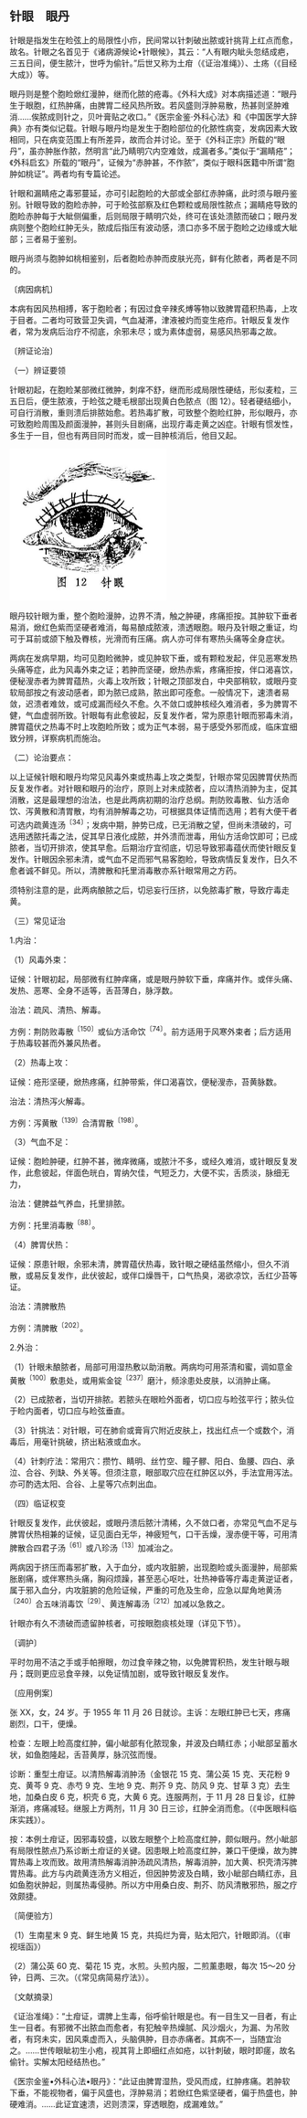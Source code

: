 ## 针眼　眼丹

针眼是指发生在睑弦上的局限性小疖，民间常以针刺破出脓或针挑背上红点而愈，故名。针眼之名首见于《诸病源候论•针眼候》，其云：“人有眼内眦头忽结成疤，三五日间，便生脓汁，世呼为偷针。”后世又称为土疳（《证治准绳》）、土疡（《目经大成》）等。

眼丹则是整个胞睑焮红漫肿，继而化脓的疮毒。《外科大成》对本病描述道：“眼丹生于眼胞，红热肿痛，由脾胃二经风热所致。若风盛则浮肿易散，热甚则坚肿难消……俟脓成则针之，贝叶膏贴之收口。”《医宗金鉴·外科心法》和《中国医学大辞典》亦有类似记载。针眼与眼丹均是发生于胞睑部位的化脓性病变，发病因素大致相同，只在病变范围上有所差异，故而合并讨论。至于《外科正宗》所载的“眼丹”，虽亦肿胀作脓，然明言“此乃睛明穴内空难敛，成漏者多。”类似于“漏睛疮”；《外科启玄》所载的“眼丹”，证候为“赤肿甚，不作脓”，类似于眼科医籍中所谓“胞肿如桃证”。两者均有专篇论述。

针眼和漏睛疮之毒邪蔓延，亦可引起胞睑的大部或全部红赤肿痛，此时须与眼丹鉴别。针眼导致的胞睑赤肿，可于睑弦部察及红色颗粒或局限性脓点；漏睛疮导致的胞睑赤肿每于大眦侧偏重，后则局限于睛明穴处，终可在该处溃脓而破口；眼丹发病则整个胞睑红肿无头，脓成后指压有波动感，溃口亦多不居于胞睑之边缘或大眦部；三者易于鉴别。

眼丹尚须与胞肿如桃相鉴别，后者胞睑赤肿而皮肤光亮，鲜有化脓者，两者是不同的。

〔病因病机〕

本病有因风热相搏，客于胞睑者；有因过食辛辣炙煿等物以致脾胃蕴积热毒，上攻于目者。二者均可致营卫失调，气血凝滞，津液被灼而变生疮疖。针眼反复发作者，常为发病后治疗不彻底，余邪未尽；或为素体虚弱，易感风热邪毒之故。

〔辨证论治〕

（一）辨证要领

针眼初起，在胞睑某部微红微肿，刺痒不舒，继而形成局限性硬结，形似麦粒，三五日后，便生脓液，于睑弦之睫毛根部出现黄白色脓点（图 12）。轻者硬结细小，可自行消散，重则溃后排脓始愈。若热毒扩散，可致整个胞睑红肿，形似眼丹，亦可致胞睑周围及颜面漫肿，甚则头目剧痛，出现疔毒走黄之凶症。针眼有惯发性，多生于一目，但也有两目同时而发，或一目肿核消后，他目又起。

<img src="./img/12.jpg" style="zoom:50%;" />

眼丹较针眼为重，整个胞睑漫肿，边界不清，触之肿硬，疼痛拒按。其肿软下垂者易消，焮红色紫而坚硬者难消，每易酿成脓液，溃透眼胞。眼丹及针眼之重证，均可于耳前或颌下触及臖核，光滑而有压痛。病人亦可伴有寒热头痛等全身症状。

两病在发病早期，均可见胞睑微肿，或见肿软下垂，或有颗粒发起，伴见恶寒发热头痛等症，此为风毒外束之证；若肿而坚硬，焮热赤紫，疼痛拒按，伴口渴喜饮，便秘溲赤者为脾胃蕴热，火毒上攻所致；针眼之顶部发白，中央部稍软，或眼丹变软局部按之有波动感者，即为脓已成熟，脓出即可痊愈。一般情况下，速溃者易敛，迟溃者难敛，或可成漏而经久不愈。久不敛口或肿核经久难消者，多为脾胃不健，气血虚弱所致。针眼每有此愈彼起，反复发作者，常为原患针眼而邪毒未消，脾胃蕴伏之热毒不时上攻胞睑所致；或为正气本弱，易于感受外邪而成，临床宜细致分辨，详察病机而施治。

（二）论治要点：

以上证候针眼和眼丹均常见风毒外束或热毒上攻之类型，针眼亦常见因脾胃伏热而反复发作者。对针眼和眼丹的治疗，原则上对未成脓者，应以清热消肿为主，促其消散，这是最理想的治法，也是此两病初期的治疗总纲。荆防败毒散、仙方活命饮、泻黄散和清胃散，均有消肿解毒之功，可根据具体证情而选用；若有大便干者可选内疏黄连汤<sup>〔34〕</sup>；发病中期，肿势已成，已无消散之望，但尚未溃破的，可选用透脓托毒之法，促其早日液化成脓，并外溃而泄毒，用仙方活命饮即可；已成脓者，当切开排浓，使其早愈。后期治疗宜彻底，切忌导致邪毒蕴伏而使针眼反复发作。针眼因余邪未清，或气血不足而邪气易客胞睑，导致病情反复发作，日久不愈者诚不鲜见。所以，清脾散和托里消毒散亦系针眼常用之方药。

须特别注意的是，此两病酿脓之后，切忌妄行压挤，以免脓毒扩散，导致疔毒走黄。

（三）常见证治

1.内治：

（1）风毒外束：

证候：针眼初起，局部微有红肿痒痛，或是眼丹肿软下垂，痒痛并作。或伴头痛、发热、恶寒、全身不适等，舌苔薄白，脉浮数。

治法：疏风、清热、解毒。

方例：荆防败毒散<sup>〔150〕</sup>或仙方活命饮<sup>〔74〕</sup>。前方适用于风寒外束者；后方适用于热毒较甚而外兼风热者。

（2）热毒上攻：

证候：疮形坚硬，焮热疼痛，红肿带紫，伴口渴喜饮，便秘溲赤，苔黄脉数。

治法：清热泻火解毒。

方例：泻黄散<sup>〔139〕</sup>合清胃散<sup>〔198〕</sup>。

（3）气血不足：

证候：胞睑肿硬，红肿不甚，微痒微痛，或脓汁不多，或经久难消，或针眼反复发作，此愈彼起，伴面色㿠白，胃纳欠佳，气短乏力，大便不实，舌质淡，脉细无力，

治法：健脾益气养血，托里排脓。

方例：托里消毒散<sup>〔88〕</sup>。

（4）脾胃伏热：

证候：原患针眼，余邪未清，脾胃蕴伏热毒，致针眼之硬结虽然缩小，但久不消散，或易反复发作，此伏彼起，或伴口燥唇干，口气热臭，渴欲凉饮，舌红少苔等证。

治法：清脾散热

方例：清脾散<sup>〔202〕</sup>。

2.外治：

（1）针眼未酿脓者，局部可用湿热敷以助消散。两病均可用茶清和蜜，调如意金黄散<sup>〔100〕</sup>敷患处，或用紫金锭<sup>〔237〕</sup>磨汁，频涂患处皮肤，以消肿止痛。

（2）已成脓者，当切开排脓。若脓头在眼睑外面者，切口应与睑弦平行；脓头位于睑内面者，切口应与睑弦垂直。

（3）针挑法：对针眼，可在肺俞或膏肓穴附近皮肤上，找出红点一个或数个，消毒后，用毫针挑破，挤出粘液或血水。

（4）针刺疗法：常用穴：攒竹、睛明、丝竹空、瞳子髎、阳白、鱼腰、四白、承泣、合谷、列缺、外关等。但须注意，眼部取穴应在红肿区以外，手法宜用泻法。亦可酌选太阳、合谷、上星等穴点刺出血。

（四）临证权变

针眼反复发作，此伏彼起，或眼丹溃后脓汁清稀，久不敛口者，亦常见气血不足与脾胃伏热相兼的证候，证见面白无华，神疲短气，口干舌燥，溲赤便干等，可用清脾散合四君子汤<sup>〔61〕</sup>或八珍汤<sup>〔13〕</sup>加减治之。

两病因于挤压而毒邪扩散，入于血分，或内攻脏腑，出现胞睑或头面漫肿，局部紫胀剧痛，或伴寒热头痛，胸闷烦躁，甚至恶心呕吐，壮热神昏等疔毒走黄逆证者，属于邪入血分，内攻脏腑的危险证候，严重的可危及生命，应急以犀角地黄汤<sup>〔240〕</sup>合五味消毒饮<sup>〔29〕</sup>、黄连解毒汤<sup>〔212〕</sup>加减以急救之。

针眼亦有久不溃破而遗留肿核者，可按眼胞痰核处理（详见下节）。

〔调护〕

平时勿用不洁之手或手帕擦眼，勿过食辛辣之物，以免脾胃积热，发生针眼与眼丹；既则更应忌食辛辣，以免证情加剧，或导致针眼反复发作。

〔应用例案〕

张 XX，女，24 岁。于 1955 年 11 月 26 日就诊。主诉：左眼红肿已七天，疼痛剧烈，口干，便燥。

检查：左眼上睑高度红肿，偏小眦部有化脓现象，并波及白睛红赤；小眦部呈蓄水状，如鱼胞隆起，舌苔黄厚，脉沉弦而慢。

诊断：重型土疳证。以清热解毒消肿汤（金银花 15 克、蒲公英 15 克、天花粉 9 克、黄芩 9 克、赤芍 9 克、生地 9 克、荆芥 9 克、防风 9 克、甘草 3 克）去生地，加桑白皮 6 克，枳壳 6 克，大黄 6 克。连服两剂，于 11 月 28 日复诊，红肿渐消，疼痛减轻。继服上方两剂，11 月 30 日三诊，红肿全消而愈。（《中医眼科临床实践》）。

按：本例土疳证，因邪毒较盛，以致左眼整个上睑高度红肿，颇似眼丹。然小眦部有局限性脓点乃系诊断土疳证的关键。因患眼上睑高度红肿，兼口干便燥，故为脾胃热毒上攻而致。故用清热解毒消肿汤疏风清热，解毒消肿，加大黄、枳壳清泻脾胃热毒。此方与内疏黄连汤方义相近，但因肿势波及白睛，致小眦部白睛红赤，且如鱼胞状肿起，则属热毒侵肺。所以方中用桑白皮、荆芥、防风清散邪热，服之疗效颇捷。

〔简便验方〕

（1）生南星末 9 克、鲜生地黄 15 克，共捣烂为膏，贴太阳穴，针眼即消。（《审视瑶函》）

（2）蒲公英 60 克、菊花 15 克，水煎。头煎内服，二煎薰患眼，每次 15〜20 分钟，日两、三次。（《常见病简易疗法》）。

〔文献摘录〕

《证治准绳》：“土疳证，谓脾上生毒，俗呼偷针眼是也。有一目生又一目者，有止生一目者。有邪微不出脓血而愈者，有犯触辛热燥腻、风沙烟火，为漏、为吊败者，有窍未实，因风乘虚而入，头脑俱肿，目亦赤痛者。其病不一，当随宜治之。……世传眼眦初生小疱，视其背上即细红点如疮，以针刺破，眼时即瘥，故名偷针。实解太阳经结热也。”

《医宗金鉴•外科心法•眼丹》：“此证由脾胃湿热，受风而成，红肿疼痛。若肿软下垂，不能视物者，偏于风盛也，浮肿易消；若焮红色紫坚硬者，偏于热盛也，肿硬难消。……此证宜速溃，迟则溃深，穿透眼胞，成漏难敛。”
